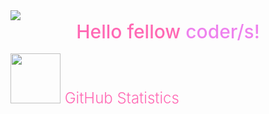 <img src="assets/header.gif">

<center><span style="color:hotpink;font-weight:500;font-size:30px;"> Hello fellow <span style="color:violet">coder/s!</span></span></center>
<br>
<span style="color:hotpink;font-weight:300;font-size:24px;"><img src="assets/data.gif" style="margin-bottom:-20px;" width="80" height="80"> GitHub Statistics</span>
<a src="https://github-readme-stats.vercel.app/api?username=dicecipher&show_icons=true&hide=contribs,prs&cache_seconds=86400&theme=tokyonight" ></a>